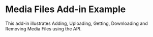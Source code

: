 # Media Files Add-in Example

This add-in illustrates Adding, Uploading, Getting, Downloading and Removing Media Files using the API.